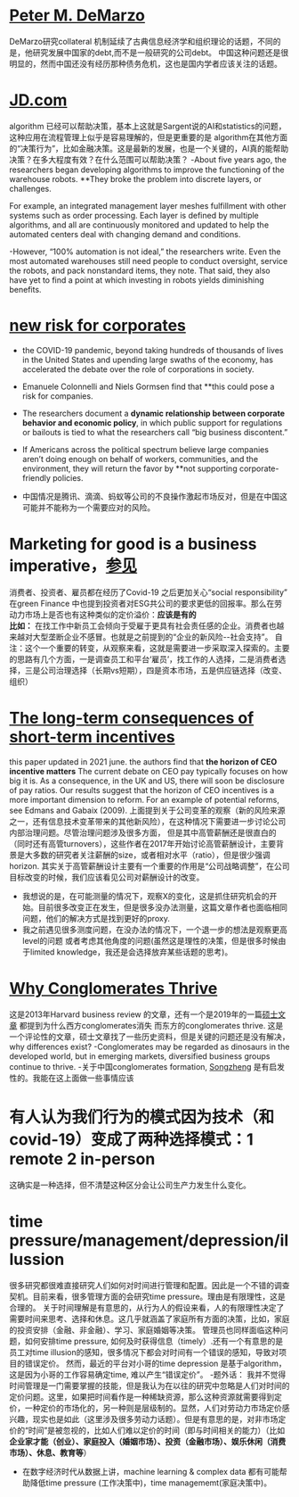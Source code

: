# [Peter M. DeMarzo](https://review.chicagobooth.edu/economics/2021/article/cycle-behind-sovereign-debt-disasters)
DeMarzo研究collateral 机制延续了古典信息经济学和组织理论的话题，不同的是，他研究发展中国家的debt,而不是一般研究的公司debt。
中国这种问题还是很明显的，然而中国还没有经历那种债务危机，这也是国内学者应该关注的话题。

# [JD.com](https://review.chicagobooth.edu/strategy/2021/article/smarter-algorithms-stop-factory-robots-colliding)
algorithm 已经可以帮助决策，基本上这就是Sargent说的AI和statistics的问题，这种应用在流程管理上似乎是容易理解的，但是更重要的是
algorithm在其他方面的“决策行为”，比如金融决策。这是最新的发展，也是一个关键的，AI真的能帮助决策？在多大程度有效？在什么范围可以帮助决策？
-About five years ago, the researchers began developing algorithms to improve the functioning of the warehouse robots. 
**They broke the problem into discrete layers, or challenges.   

For example, an integrated management layer meshes fulfillment with other systems such as order processing. Each layer is defined by multiple algorithms, and all are continuously monitored and updated to help the automated centers deal with changing demand and conditions. 

-However, “100% automation is not ideal,” the researchers write. Even the most automated warehouses still need people to conduct oversight, service the robots, 
and pack nonstandard items, they note. That said, they also have yet to find a point at which investing in robots yields diminishing benefits.

# [new risk for corporates](https://review.chicagobooth.edu/finance/2021/article/big-risk-companies-low-public-support) 
- the COVID-19 pandemic, beyond taking hundreds of thousands of lives in the United States and upending large swaths of the economy, 
  has accelerated the debate over the role of corporations in society.

-  Emanuele Colonnelli and Niels Gormsen find that **this could pose a risk for companies. 
-  The researchers document a **dynamic relationship between corporate behavior and economic policy**, in which public support for regulations or bailouts is tied to what the researchers call “big business discontent.” 
-  If Americans across the political spectrum believe large companies aren’t doing enough on behalf of workers, communities, and the environment, they will return the favor by **not supporting corporate-friendly policies.  
-  中国情况是腾讯、滴滴、蚂蚁等公司的不良操作激起市场反对，但是在中国这可能并不能称为一个需要应对的风险。
# Marketing for good is a business imperative，[参见](https://review.chicagobooth.edu/marketing/2021/article/marketing-good-business-imperative)
消费者、投资者、雇员都在经历了Covid-19 之后更加关心“social responsibility”
在green Finance 中也提到投资者对ESG共公司的要求更低的回报率。那么在劳动力市场上是否也有这种类似的定价溢价：**应该是有的  
比如：** 
在找工作中新员工会倾向于受雇于更具有社会责任感的企业。消费者也越来越对大型垄断企业不感冒。也就是之前提到的“企业的新风险--社会支持”。
自注：这个一个重要的转变，从观察来看，这就是需要进一步采取深入探索的。主要的思路有几个方面，一是调查员工和平台‘雇员’，找工作的人选择，二是消费者选择，三是公司治理选择（长期vs短期），四是资本市场，五是供应链选择（改变、组织）
# [The long-term consequences of short-term incentives](https://voxeu.org/article/long-term-consequences-short-term-incentives)
this paper updated in 2021 june. the authors find that **the horizon of CEO incentive matters**
The current debate on CEO pay typically focuses on how big it is. As a consequence, in the UK and US, there will soon be disclosure of pay ratios.
Our results suggest that the horizon of CEO incentives is a more important dimension to reform. For an example of potential reforms, see Edmans and Gabaix (2009).
上面提到关于公司变革的观察（新的风险来源之一，还有信息技术变革带来的其他新风险），在这种情况下需要进一步讨论公司内部治理问题。尽管治理问题涉及很多方面，
但是其中高管薪酬还是很直白的（同时还有高管turnovers），这些作者在2017年开始讨论高管薪酬设计，主要背景是大多数的研究者关注薪酬的size，或者相对水平（ratio），但是很少强调horizon.
其实关于高管薪酬设计主要有一个重要的作用是“公司战略调整”，在公司目标改变的时候，我们应该看见公司对薪酬设计的改变。
- 我想说的是，在可能测量的情况下，观察X的变化，这是抓住研究机会的开始。目前很多改变正在发生，但是很多没办法测量，这篇文章作者也面临相同问题，他们的解决方式是找到更好的proxy.
- 我之前遇见很多测度问题，在没办法的情况下，一个退一步的想法是观察更高level的问题 或者考虑其他角度的问题(虽然这是理性的决策，但是很多时候由于limited knowledge，我还是会选择放弃某些话题的思考)。
# [Why Conglomerates Thrive](https://hbr.org/2013/12/why-conglomerates-thrive-outside-the-us)
这是2013年Harvard business review 的文章，还有一个是2019年的一篇[硕士文章](https://research-api.cbs.dk/ws/portalfiles/portal/60698974/788440_Masters_thesis_FIR_Sebastian_Sibbesen.pdf)
都提到为什么西方conglomerates消失 而东方的conglomerates thrive.
这是一个评论性的文章，硕士文章找了一些历史资料，但是关键的问题还是没有解决，why differences exist?
-Conglomerates may be regarded as dinosaurs in the developed world, but in emerging markets, diversified business groups continue to thrive.
-关于中国conglomerates formation, [Songzheng](http://econ.cufe.edu.cn/info/1113/4165.htm) 是有启发性的。我能在这上面做一些事情应该
# 有人认为我们行为的模式因为技术（和covid-19）变成了两种选择模式：1 remote 2 in-person  
这确实是一种选择，但不清楚这种区分会让公司生产力发生什么变化。

# time pressure/management/depression/illussion 
很多研究都很难直接研究人们如何对时间进行管理和配置。因此是一个不错的调查契机。目前来看，很多管理方面的会研究time pressure。理由是有限理性，这是合理的。
关于时间理解是有意思的，从行为人的假设来看，人的有限理性决定了需要时间来思考、选择和休息。这几乎就涵盖了家庭所有方面的决策，比如，家庭的投资安排（金融、非金融）、学习、家庭婚姻等决策。
管理员也同样面临这种问题，如何安排time pressure, 如何及时获得信息（timely）.还有一个有意思的是员工对time illusion的感知，很多情况下都会对时间有一个错误的感知，导致对项目的错误定价。
然而，最近的平台对小哥的time depression 是基于algorithm，这是因为小哥的工作容易确定time, 难以产生“错误定价”。
-题外话：
我并不觉得时间管理是一门需要掌握的技能，但是我认为在以往的研究中忽略是人们对时间的定价问题。这里，如果把时间看作是一种稀缺资源，那么这种资源就需要得到定价，一种定价的市场化的，另一种则是层级制的。显然，人们对劳动力市场定价感兴趣，现实也是如此（这里涉及很多劳动力话题）。但是有意思的是，对非市场定价的“时间”是被忽视的，比如人们难以定价的时间（即与时间相关的能力）（比如**企业家才能（创业）、家庭投入（婚姻市场）、投资（金融市场）、娱乐休闲（消费市场）、休息、教育等**）
- 在数字经济时代从数据上讲，machine learning & complex data 都有可能帮助降低time pressure (工作决策中)，time managememt(家庭决策中)。




